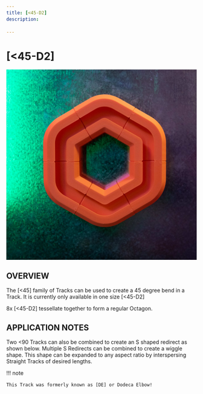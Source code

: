```yaml
---
title: [<45-D2]
description: 

---
```


# **[<45-D2]**

<img src="/img/TRACKS/stx-60-D2.jpg" style="display: block; margin: auto;">


## OVERVIEW

The [<45] family of Tracks can be used to create a 45 degree bend in a Track. It is currently only available in one size [<45-D2]

8x [<45-D2] tessellate together to form a regular Octagon.


## APPLICATION NOTES


Two <90 Tracks can also be combined to create an S shaped redirect as shown below. Multiple S Redirects can be combined to create a wiggle shape. This shape can be expanded to any aspect ratio by interspersing Straight Tracks of desired lengths.


!!! note 

	This Track was formerly known as [DE] or Dodeca Elbow!